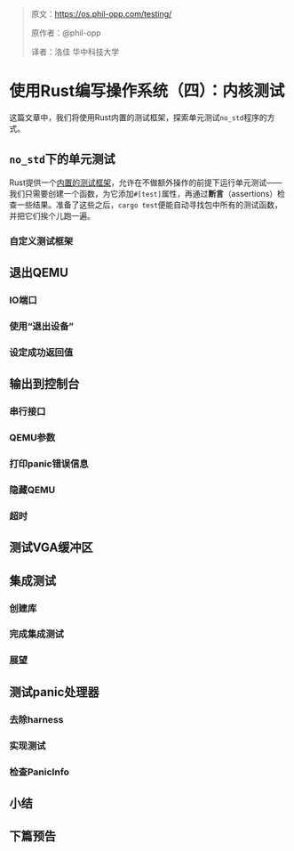 > 原文：https://os.phil-opp.com/testing/
>
> 原作者：@phil-opp
>
> 译者：洛佳  华中科技大学

# 使用Rust编写操作系统（四）：内核测试

这篇文章中，我们将使用Rust内置的测试框架，探索单元测试`no_std`程序的方式。

## `no_std`下的单元测试

Rust提供一个[内置的测试框架](https://doc.rust-lang.org/book/second-edition/ch11-00-testing.html)，允许在不做额外操作的前提下运行单元测试——我们只需要创建一个函数，为它添加`#[test]`属性，再通过**断言**（assertions）检查一些结果。准备了这些之后，`cargo test`便能自动寻找包中所有的测试函数，并把它们挨个儿跑一遍。

### 自定义测试框架

## 退出QEMU

### IO端口

### 使用“退出设备”

### 设定成功返回值

## 输出到控制台

### 串行接口

### QEMU参数

### 打印panic错误信息

### 隐藏QEMU

### 超时

## 测试VGA缓冲区

## 集成测试

### 创建库

### 完成集成测试

### 展望

## 测试panic处理器

### 去除harness

### 实现测试

### 检查PanicInfo

## 小结

## 下篇预告

